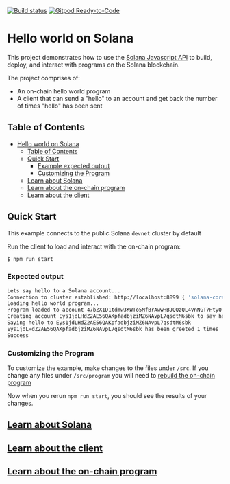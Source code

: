 [![Build status][travis-image]][travis-url]
[![Gitpod Ready-to-Code](https://img.shields.io/badge/Gitpod-Ready--to--Code-blue?logo=gitpod)](https://gitpod.io/#https://github.com/solana-labs/example-helloworld) 

[travis-image]: https://travis-ci.org/solana-labs/example-helloworld.svg?branch=master
[travis-url]: https://travis-ci.org/solana-labs/example-helloworld

# Hello world on Solana

This project demonstrates how to use the [Solana Javascript API](https://github.com/solana-labs/solana-web3.js)
to build, deploy, and interact with programs on the Solana blockchain.

The project comprises of:

* An on-chain hello world program
* A client that can send a "hello" to an account and get back the number of times "hello" has been sent

## Table of Contents
- [Hello world on Solana](#hello-world-on-solana)
  - [Table of Contents](#table-of-contents)
  - [Quick Start](#quick-start)
    - [Example expected output](#example-expected-output)
    - [Customizing the Program](#customizing-the-program)
  - [Learn about Solana](#learn-about-solana)
  - [Learn about the on-chain program](#learn-about-the-on-chain-program)
  - [Learn about the client](#learn-about-the-client)

## Quick Start

This example connects to the public Solana `devnet` cluster by default

Run the client to load and interact with the on-chain program:
```bash
$ npm run start
```

### Expected output

```bash
Lets say hello to a Solana account...
Connection to cluster established: http://localhost:8899 { 'solana-core': '1.1.2' }
Loading hello world program...
Program loaded to account 47bZX1D1tdmw3KWTo5MfBrAwwHBJQQzQL4VnNGT7HtyQ
Creating account Eys1jdLHdZ2AE56QAKpfadbjziMZ6NAvpL7qsdtM6sbk to say hello to
Saying hello to Eys1jdLHdZ2AE56QAKpfadbjziMZ6NAvpL7qsdtM6sbk
Eys1jdLHdZ2AE56QAKpfadbjziMZ6NAvpL7qsdtM6sbk has been greeted 1 times
Success
```

### Customizing the Program

To customize the example, make changes to the files under `/src`.  If you change any files under `/src/program` you will need to [rebuild the on-chain program](#Build-the-on-chain-program)

Now when you rerun `npm run start`, you should see the results of your changes.

## [Learn about Solana](README.md#learn-about-solana)

## [Learn about the client](README.md#learn-about-the-client)

## [Learn about the on-chain program](README.md#learn-about-the-on-chain-program)

